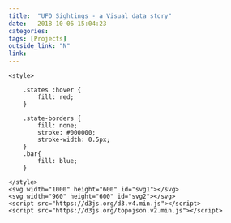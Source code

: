 ```yaml
---
title:  "UFO Sightings - a Visual data story"
date:   2018-10-06 15:04:23
categories:  
tags: [Projects]
outside_link: "N"
link:
---
```

    <style>

        .states :hover {
            fill: red;
        }

        .state-borders {
            fill: none;
            stroke: #000000;
            stroke-width: 0.5px;
        }
        .bar{
            fill: blue;
        }

    </style>
    <svg width="1000" height="600" id="svg1"></svg>
    <svg width="960" height="600" id="svg2"></svg>
    <script src="https://d3js.org/d3.v4.min.js"></script>
    <script src="https://d3js.org/topojson.v2.min.js"></script>
<script>
var path = d3.geoPath();

let color = d3.scaleOrdinal(d3.schemeCategory10)
    .domain([1,2,3,4,5,6])
    .range(["#e5e5ff","#ccccff","#9999ff","#3232ff","#0000b2","#000033"]);

var svg = d3.select("#svg1");


d3.csv('ufo-data.csv', function(data) {


    d3.json("https://d3js.org/us-10m.v1.json", function (error, us) {
        if (error) throw error;

        svg.append("g")
            .attr("class", "states")
            .selectAll("path")
            .data(topojson.feature(us, us.objects.states).features)
            .enter().append("path")
            .attr("d", path)
            .attr("fill", function (d,i) {
                index = Number(d.id)
                return color(data[index-1].clr);
            })
            .on('click', function(d,i){
                svg2.selectAll("*")
                    .remove()
                update(Number(d.id)-1);
            })
            .on('mouseover', function(d,i){
                index = Number(d.id)
                console.log(data[index-1].state, data[index-1].clr)
                return document.getElementById('state').innerHTML=data[index-1].state;
            })

        svg.append("path")
            .attr("class", "state-borders")
            .attr("d", path(topojson.mesh(us, us.objects.states, function(a, b) { return a !== b; })));

        svg.append('rect')
            .attr('y',200)
            .attr('x',910)
            .attr('width',20)
            .attr('height',20)
            .style('fill',color(6));

        svg.append('rect')
            .attr('y',220)
            .attr('x',910)
            .attr('width',20)
            .attr('height',20)
            .style('fill',color(5));

        svg.append('rect')
            .attr('y',240)
            .attr('x',910)
            .attr('width',20)
            .attr('height',20)
            .style('fill',color(4));

        svg.append('rect')
            .attr('y',260)
            .attr('x',910)
            .attr('width',20)
            .attr('height',20)
            .style('fill',color(3));

        svg.append('rect')
            .attr('y',280)
            .attr('x',910)
            .attr('width',20)
            .attr('height',20)
            .style('fill',color(2));

        svg.append('rect')
            .attr('y',300)
            .attr('x',910)
            .attr('width',20)
            .attr('height',20)
            .style('fill',color(1));

        svg.append('text')
            .attr("transform","translate("+931+","+(215)+")")
            .text("3000+")

        svg.append('text')
            .attr("transform","translate("+931+","+(235)+")")
            .text("1400-3000")

        svg.append('text')
            .attr("transform","translate("+931+","+(255)+")")
            .text("1200-1400")

        svg.append('text')
            .attr("transform","translate("+931+","+(275)+")")
            .text("800-1200")

        svg.append('text')
            .attr("transform","translate("+931+","+(295)+")")
            .text("450-800")

        svg.append('text')
            .attr("transform","translate("+931+","+(315)+")")
            .text("0-450")

        var padding = 200;
        var width = 600-padding;
        var height = 500-padding;


        var x = d3.scaleBand()
            .range([0, width])
            .padding(0.1);

        var y = d3.scaleLinear()
            .range([height,0]);

        var svg2 = d3.select("#svg2")
            .append('g')
            .attr("transform", "translate(" + 100 + "," + 100 + ")");

        var xAxis = d3.axisBottom(x);

        var yAxis = d3.axisLeft(y);


        function update(i) {

            var points = [];

            points.push(data[i].Y2001);
            points.push(data[i].Y2002);
            points.push(data[i].Y2003);
            points.push(data[i].Y2004);
            points.push(data[i].Y2005);
            points.push(data[i].Y2006);
            points.push(data[i].Y2007);
            points.push(data[i].Y2008);
            points.push(data[i].Y2009);
            points.push(data[i].Y2010);
            points.push(data[i].Y2011);
            points.push(data[i].Y2012);

            x.domain(
                points.map(function(d,i){
                return 2001+i;
            }));

            y.domain(d3.extent(points, function(d) { return +d; }))

            svg2.append("g")
                .attr("class", "x axis")
                .attr("transform", "translate(0," + height + ")")
                .call(xAxis);

            svg2.append("g")
                .attr("class", "y axis")
                .call(yAxis);

            svg2.selectAll("bar")
                .data(points)
                .enter()
                .append("rect")
                .attr("class","bar")
                .attr('y', function(d,i){
                    return y(d);
                })
                .attr("x",function(d,i){
                    return x(2001+i);
                })
                .attr("height", function(d) { return height - y(d); })
                .attr("width", (width/12)-5);

            svg2.append("text")
                .attr("transform","translate("+0+","+0+")")
                .text("count")


            svg2.append("text")
                .attr("transform","translate("+403+","+(312)+")")
                .text("year")

        }
    });

});
</script>
<div id="example"></div>

